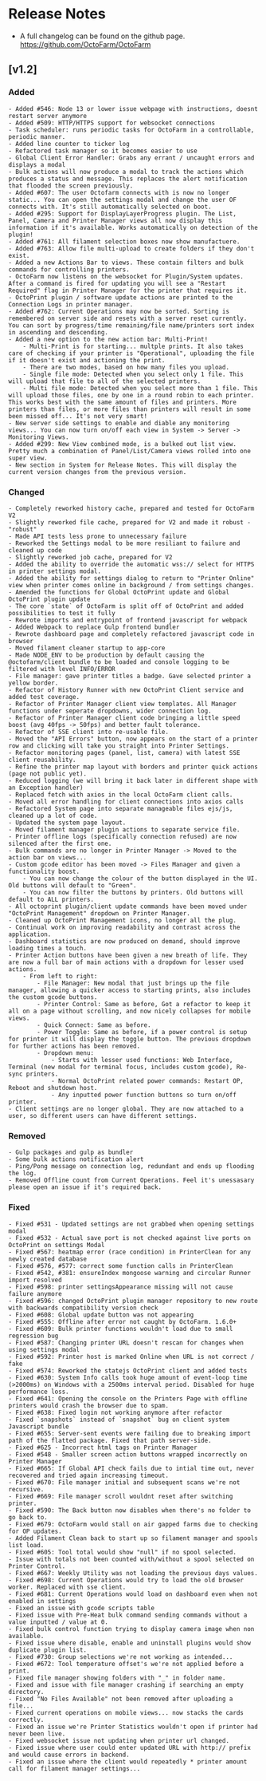 # Release Notes

 - A full changelog can be found on the github page. https://github.com/OctoFarm/OctoFarm

## [v1.2]

### Added
    - Added #546: Node 13 or lower issue webpage with instructions, doesnt restart server anymore
    - Added #509: HTTP/HTTPS support for websocket connections
    - Task scheduler: runs periodic tasks for OctoFarm in a controllable, periodic manner.
    - Added line counter to ticker log
    - Refactored task manager so it becomes easier to use
    - Global Client Error Handler: Grabs any errant / uncaught errors and displays a modal
    - Bulk actions will now produce a modal to track the actions which produces a status and message. This replaces the alert notification that flooded the screen previously.
    - Added #607: The user Octofarm connects with is now no longer static... You can open the settings modal and change the user OF connects with. It's still automatically selected on boot.
    - Added #295: Support for DisplayLayerProgress plugin. The List, Panel, Camera and Printer Manager views all now display this information if it's available. Works automatically on detection of the plugin!
    - Added #761: All filament selection boxes now show manufactuere.
    - Added #763: Allow file multi-upload to create folders if they don't exist.
    - Added a new Actions Bar to views. These contain filters and bulk commands for controlling printers.
    - OctoFarm now listens on the websocket for Plugin/System updates. After a command is fired for updating you will see a "Restart Required" flag in Printer Manager for the printer that requires it.
    - OctoPrint plugin / software update actions are printed to the Connection Logs in printer manager.
    - Added #762: Current Operations may now be sorted. Sorting is remembered on server side and resets with a server reset currently. You can sort by progress/time remaining/file name/printers sort index in ascending and descending.
    - Added a new option to the new action bar: Multi-Print!
        - Multi-Print is for starting... multple prints. It also takes care of checking if your printer is "Operational", uploading the file if it doesn't exist and actioning the print.
        - There are two modes, based on how many files you upload.
        - Single file mode: Detected when you select only 1 file. This will upload that file to all of the selected printers.
        - Multi file mode: Detected when you select more than 1 file. This will upload those files, one by one in a round robin to each printer. This works best with the same amount of files and printers. More printers than files, or more files than printers will result in some been missed off... It's not very smart!
    - New server side settings to enable and diable any monitoring views... You can now turn on/off each view in System -> Server -> Monitoring Views.
    - Added #299: New View combined mode, is a bulked out list view. Pretty much a combination of Panel/List/Camera views rolled into one super view.
    - New section in System for Release Notes. This will display the current version changes from the previous version.

### Changed

    - Completely reworked history cache, prepared and tested for OctoFarm V2
    - Slightly reworked file cache, prepared for V2 and made it robust - "robust"
    - Made API tests less prone to unnecessary failure
    - Reworked the Settings modal to be more resiliant to failure and cleaned up code
    - Slightly reworked job cache, prepared for V2
    - Added the ability to override the automatic wss:// select for HTTPS in printer settings modal.
    - Added the ability for settings dialog to return to "Printer Online" view when printer comes online in background / from settings changes.
    - Amended the functions for Global OctoPrint update and Global OctoPrint plugin update
    - The core `state` of OctoFarm is split off of OctoPrint and added possibilities to test it fully
    - Rewrote imports and entrypoint of frontend javascript for webpack
    - Added Webpack to replace Gulp frontend bundler
    - Rewrote dashboard page and completely refactored javascript code in browser
    - Moved filament cleaner startup to app-core
    - Made NODE_ENV to be production by default causing the @octofarm/client bundle to be loaded and console logging to be filtered with level INFO/ERROR
    - File manager: gave printer titles a badge. Gave selected printer a yellow border.
    - Refactor of History Runner with new OctoPrint Client service and added test coverage.
    - Refactor of Printer Manager client view templates. All Manager functions under seperate dropdowns, wider connection log.
    - Refactor of Printer Manager client code bringing a little speed boost (avg 40fps -> 50fps) and better fault tolerance.
    - Refactor of SSE client into re-usable file.
    - Moved the "API Errors" button, now appears on the start of a printer row and clicking will take you straight into Printer Settings.
    - Refactor monitoring pages (panel, list, camera) with latest SSE client reusability.
    - Refine the printer map layout with borders and printer quick actions (page not public yet).
    - Reduced logging (we will bring it back later in different shape with an Exception handler)
    - Replaced fetch with axios in the local OctoFarm client calls.
    - Moved all error handling for client connections into axios calls
    - Refactored System page into separate manageable files ejs/js, cleaned up a lot of code.
    - Updated the system page layout.
    - Moved filament manager plugin actions to separate service file.
    - Printer offline logs (specifically connection refused) are now silenced after the first one.
    - Bulk commands are no longer in Printer Manager -> Moved to the action bar on views...
    - Custom gcode editor has been moved -> Files Manager and given a functionality boost.
        - You can now change the colour of the button displayed in the UI. Old buttons will default to "Green".
        - You can now filter the buttons by printers. Old buttons will default to ALL printers.
    - All octoprint plugin/client update commands have been moved under "OctoPrint Management" dropdown on Printer Manager.
    - Cleaned up OctoPrint Management icons, no longer all the plug.
    - Continual work on improving readability and contrast across the application.
    - Dashboard statistics are now produced on demand, should improve loading times a touch.
    - Printer Action buttons have been given a new breath of life. They are now a full bar of main actions with a dropdown for lesser used actions.
        - From left to right:
            - File Manager: New modal that just brings up the file manager, allowing a quicker access to starting prints, also includes the custom gcode buttons.
            - Printer Control: Same as before, Got a refactor to keep it all on a page without scrolling, and now nicely collapses for mobile views.
            - Quick Connect: Same as before.
            - Power Toggle: Same as before, if a power control is setup for printer it will display the toggle button. The previous dropdown for further actions has been removed.
            - Dropdown menu:
                - Starts with lesser used functions: Web Interface, Terminal (new modal for terminal focus, includes custom gcode), Re-sync printers.
                - Normal OctoPrint related power commands: Restart OP, Reboot and shutdown host.
                - Any inputted power function buttons so turn on/off printer.
    - Client settings are no longer global. They are now attached to a user, so different users can have different settings.

### Removed

    - Gulp packages and gulp as bundler
    - Some bulk actions notification alert
    - Ping/Pong message on connection log, redundant and ends up flooding the log.
    - Removed Offline count from Current Operations. Feel it's unessasary please open an issue if it's required back.

### Fixed

    - Fixed #531 - Updated settings are not grabbed when opening settings modal
    - Fixed #532 - Actual save port is not checked against live ports on OctoPrint on settings Modal
    - Fixed #567: heatmap error (race condition) in PrinterClean for any newly created database
    - Fixed #576, #577: correct some function calls in PrinterClean
    - Fixed #542, #381: ensureIndex mongoose warning and circular Runner import resolved
    - Fixed #598: printer settingsAppearance missing will not cause failure anymore
    - Fixed #596: changed OctoPrint plugin manager repository to new route with backwards compatibility version check
    - Fixed #608: Global update button was not appearing
    - Fixed #555: Offline after error not caught by OctoFarm. 1.6.0+
    - Fixed #609: Bulk printer functions wouldn't load due to small regression bug
    - Fixed #587: Changing printer URL doesn't rescan for changes when using settings modal
    - Fixed #592: Printer host is marked Online when URL is not correct / fake
    - Fixed #574: Reworked the statejs OctoPrint client and added tests
    - Fixed #630: System Info calls took huge amount of event-loop time (>2000ms) on Windows with a 2500ms interval period. Disabled for huge performance loss.
    - Fixed #641: Opening the console on the Printers Page with offline printers would crash the browser due to spam.
    - Fixed #638: Fixed login not working anymore after refactor
    - Fixed `snapshots` instead of `snapshot` bug on client system Javascript bundle
    - Fixed #655: Server-sent events were failing due to breaking import path of the flatted package. Fixed that path server-side.
    - Fixed #625 - Incorrect html tags on Printer Manager
    - Fixed #548 - Smaller screen action buttons wrapped incorrectly on Printer Manager
    - Fixed #665: If Global API check fails due to intial time out, never recovered and tried again increasing timeout.
    - Fixed #670: File manager initial and subsequent scans we're not recursive.
    - Fixed #669: File manager scroll wouldnt reset after switching printer.
    - Fixed #590: The Back button now disables when there's no folder to go back to.
    - Fixed #679: OctoFarm would stall on air gapped farms due to checking for OP updates.
    - Added Filament Clean back to start up so filament manager and spools list load.
    - Fixed #605: Tool total would show "null" if no spool selected.
    - Issue with totals not been counted with/without a spool selected on Printer Control.
    - Fixed #667: Weekly Utility was not loading the previous days values.
    - Fixed #698: Current Operations would try to load the old browser worker. Replaced with sse client.
    - Fixed #681: Current Operations would load on dashboard even when not enabled in settings
    - Fixed an issue with gcode scripts table
    - Fixed issue with Pre-Heat bulk command sending commands without a value inputted / value at 0.
    - Fixed bulk control function trying to display camera image when non available.
    - Fixed issue where disable, enable and uninstall plugins would show duplicate plugin list.
    - Fixed #730: Group selections we're not working as intended...
    - Fixed #672: Tool temperature offset's we're not applied before a print.
    - Fixed file manager showing folders with "_" in folder name.
    - Fixed and issue with file manager crashing if searching an empty directory.
    - Fixed "No Files Available" not been removed after uploading a file...
    - Fixed current operations on mobile views... now stacks the cards correctly.
    - Fixed an issue we're Printer Statistics wouldn't open if printer had never been live.
    - Fixed websocket issue not updating when printer url changed.
    - Fixed issue where user could enter updated URL with http:// prefix and would cause errors in backend.
    - Fixed an issue where the client would repeatedly * printer amount call for filament manager settings...

